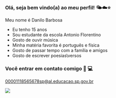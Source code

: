 ### Olá, seja bem vindo(a) ao meu perfil! 🌤️☁️⭐

Meu nome é Danilo Barbosa

- Eu tenho 15 anos
- Sou estudante da escola Antonio Florentino
- Gosto de ouvir música
- Minha matéria favorita é português e física
- Gosto de passar tempo com a família e amigos
- Gosto de escrever poesias\versos

### Você entrar em contato comigo 📧 💻

00001118565678sp@al.educacao.sp.gov.br

![](https://media.tenor.com/9qpDo1yk2ZYAAAAM/ariana-grande-ariana.gif)
